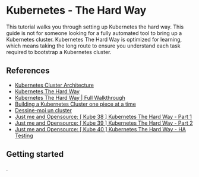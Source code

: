 # Kubernetes - The Hard Way

This tutorial walks you through setting up Kubernetes the hard way. This guide is not for someone looking for a fully automated tool to bring up a Kubernetes cluster. Kubernetes The Hard Way is optimized for learning, which means taking the long route to ensure you understand each task required to bootstrap a Kubernetes cluster.

## References

- [Kubernetes Cluster Architecture](https://dev.to/dilanka-rathnasiri/kubernetes-cluster-architecture-3f87)
- [Kubernetes The Hard Way](https://github.com/kelseyhightower/kubernetes-the-hard-way/)
- [Kubernetes The Hard Way | Full Walkthrough](https://www.youtube.com/watch?v=Z-Pxl84WNGo)
- [Building a Kubernetes Cluster one piece at a time](https://2024-10-pick.container.training/#1)
- [Dessine-moi un cluster](https://github.com/jpetazzo/dessine-moi-un-cluster)
- [Just me and Opensource: [ Kube 38 ] Kubernetes The Hard Way - Part 1](https://www.youtube.com/watch?v=NvQY5tuxALY)
- [Just me and Opensource: [ Kube 39 ] Kubernetes The Hard Way - Part 2](https://www.youtube.com/watch?v=2bVK-e-GuYI)
- [Just me and Opensource: [ Kube 40 ] Kubernetes The Hard Way - HA Testing](https://www.youtube.com/watch?v=AWGSchaLnJA)

## Getting started

.
